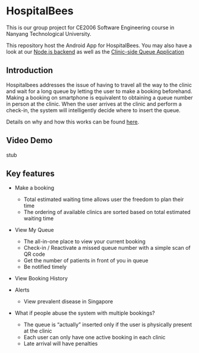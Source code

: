 # HospitalBees
This is our group project for CE2006 Software Engineering course in Nanyang Technological University.

This repository host the Android App for HospitalBees. You may also have a look at our [Node.js backend](https://github.com/zhangks98/hospitalbee-node) as well as the [Clinic-side Queue Application](https://github.com/zhangks98/hospitalbees-qdemo)

## Introduction

Hospitalbees addresses the issue of having to travel all the way to the clinic and wait for a long queue by letting the user to make a booking beforehand. Making a booking on smartphone is equivalent to obtaining a queue number in person at the clinic. When the user arrives at the clinic and perform a check-in, the system will intelligently decide where to insert the queue.

Details on why and how this works can be found [here](https://github.com/zhangks98/hospitalbees-qdemo/wiki/Why-HospitalBees-works).

## Video Demo
stub


## Key features

* Make a booking
  * Total estimated waiting time allows user the freedom to plan their time
  * The ordering of available clinics are sorted based on total estimated waiting time
* View My Queue
  * The all-in-one place to view your current booking
  * Check-in / Reactivate a missed queue number with a simple scan of QR code
  * Get the number of patients in front of you in queue
  * Be notified timely
* View Booking History
* Alerts
  * View prevalent disease in Singapore

* What if people abuse the system with multiple bookings?
  * The queue is “actually” inserted only if the user is physically present at the clinic
  * Each user can only have one active booking in each clinic
  * Late arrival will have penalties

